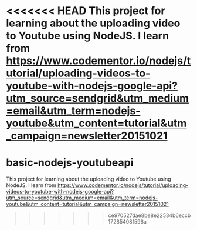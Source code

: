 <<<<<<< HEAD
This project for learning about the uploading video to Youtube using NodeJS.
I learn from https://www.codementor.io/nodejs/tutorial/uploading-videos-to-youtube-with-nodejs-google-api?utm_source=sendgrid&utm_medium=email&utm_term=nodejs-youtube&utm_content=tutorial&utm_campaign=newsletter20151021
=======
# basic-nodejs-youtubeapi
This project for learning about the uploading video to Youtube using NodeJS.
I learn from https://www.codementor.io/nodejs/tutorial/uploading-videos-to-youtube-with-nodejs-google-api?utm_source=sendgrid&utm_medium=email&utm_term=nodejs-youtube&utm_content=tutorial&utm_campaign=newsletter20151021
>>>>>>> ce970527dae8be8e22534b6eccb17285408f598a
